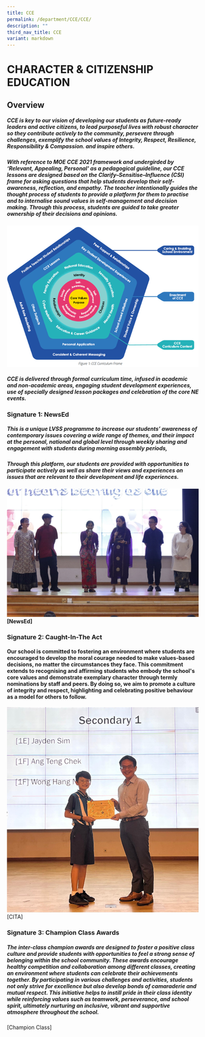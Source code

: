 ```yaml
---
title: CCE
permalink: /department/CCE/CCE/
description: ""
third_nav_title: CCE
variant: markdown
---
```

CHARACTER & CITIZENSHIP EDUCATION
===

## Overview  
##### CCE is key to our vision of developing our students as future-ready leaders and active citizens, to lead purposeful lives with robust character so they contribute actively to the community, persevere through challenges, exemplify the school values of Integrity, Respect, Resilience, Responsibility & Compassion. and inspire others.

##### With reference to MOE CCE 2021 framework and undergirded by ‘Relevant, Appealing, Personal' as a pedagogical guideline, our CCE lessons are designed based on the Clarify–Sensitise–Influence (CSI) frame for asking questions that help students develop their self-awareness, reflection, and empathy. The teacher intentionally guides the thought process of students to provide a platform for them to practise and to internalise sound values in self-management and decision making. Through this process, students are guided to take greater ownership of their decisions and opinions.
![](/images/CCE_Frame.png)
##### CCE is delivered through formal curriculum time, infused in academic and non-academic areas, engaging student development experiences, use of specially designed lesson packages and celebration of the core NE events.

  

### Signature 1: NewsEd
##### This is a unique LVSS programme to increase our students’ awareness of contemporary issues covering a wide range of themes, and their impact at the personal, national and global level through weekly sharing and engagement with students during morning assembly periods,

##### Through this platform, our students are provided with opportunities to participate actively as well as share their views and experiences on issues that are relevant to their development and life experiences.

![](/images/CCE/NewsEd_.jpg)**\[NewsEd\]**  
  
### **Signature 2: Caught-In-The Act**

#### Our school is committed to fostering an environment where students are encouraged to develop the moral courage needed to make values-based decisions, no matter the circumstances they face. This commitment extends to recognising and affirming students who embody the school's core values and demonstrate exemplary character through termly nominations by staff and peers. By doing so, we aim to promote a culture of integrity and respect, highlighting and celebrating positive behaviour as a model for others to follow.


![](/images/CCE/CITA.jpg)\[CITA\]


  
### Signature 3: Champion Class Awards


##### The inter-class champion awards are designed to foster a positive class culture and provide students with opportunities to feel a strong sense of belonging within the school community. These awards encourage healthy competition and collaboration among different classes, creating an environment where students can celebrate their achievements together. By participating in various challenges and activities, students not only strive for excellence but also develop bonds of camaraderie and mutual respect. This initiative helps to instill pride in their class identity while reinforcing values such as teamwork, perseverance, and school spirit, ultimately nurturing an inclusive, vibrant and supportive atmosphere throughout the school.  
  


\[Champion Class\]